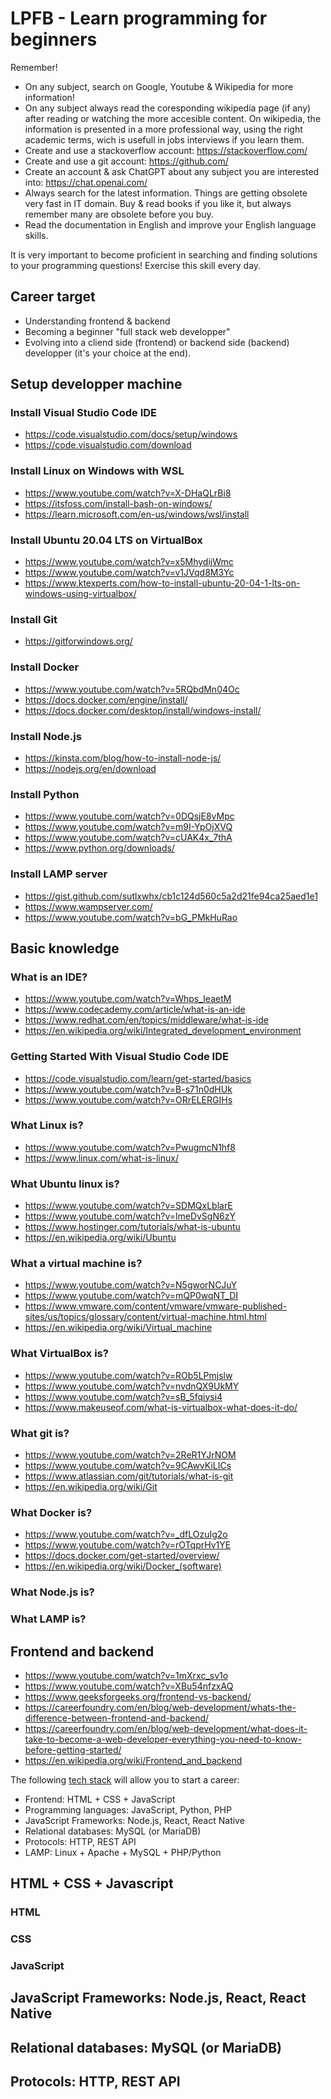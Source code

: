 # LPFB - Learn programming for beginners

Remember! 

- On any subject, search on Google, Youtube & Wikipedia for more information!
- On any subject always read the coresponding wikipedia page (if any) after reading or watching the more accesible content. On wikipedia, the information is presented in a more professional way, using the right academic terms, wich is usefull in jobs interviews if you learn them.
- Create and use a stackoverflow account: https://stackoverflow.com/
- Create and use a git account: https://github.com/
- Create an account & ask ChatGPT about any subject you are interested into: https://chat.openai.com/
- Always search for the latest information. Things are getting obsolete very fast in IT domain. Buy & read books if you like it, but always remember many are obsolete before you buy.
- Read the documentation in English and improve your English language skills.

It is very important to become proficient in searching and finding solutions to your programming questions! Exercise this skill every day.

## Career target

- Understanding frontend & backend
- Becoming a beginner "full stack web developper"
- Evolving into a cliend side (frontend) or backend side (backend) developper (it's your choice at the end).

## Setup developper machine

### Install Visual Studio Code IDE

- https://code.visualstudio.com/docs/setup/windows
- https://code.visualstudio.com/download
  
### Install Linux on Windows with WSL

- https://www.youtube.com/watch?v=X-DHaQLrBi8
- https://itsfoss.com/install-bash-on-windows/
- https://learn.microsoft.com/en-us/windows/wsl/install

### Install Ubuntu 20.04 LTS on VirtualBox

- https://www.youtube.com/watch?v=x5MhydijWmc
- https://www.youtube.com/watch?v=v1JVqd8M3Yc
- https://www.ktexperts.com/how-to-install-ubuntu-20-04-1-lts-on-windows-using-virtualbox/

### Install Git

- https://gitforwindows.org/

### Install Docker

- https://www.youtube.com/watch?v=5RQbdMn04Oc
- https://docs.docker.com/engine/install/
- https://docs.docker.com/desktop/install/windows-install/

### Install Node.js

- https://kinsta.com/blog/how-to-install-node-js/
- https://nodejs.org/en/download

### Install Python

- https://www.youtube.com/watch?v=0DQsjE8vMpc
- https://www.youtube.com/watch?v=m9I-YpOjXVQ
- https://www.youtube.com/watch?v=cUAK4x_7thA
- https://www.python.org/downloads/

### Install LAMP server

- https://gist.github.com/sutlxwhx/cb1c124d560c5a2d21fe94ca25aed1e1
- https://www.wampserver.com/
- https://www.youtube.com/watch?v=bG_PMkHuRao

## Basic knowledge

### What is an IDE?

- https://www.youtube.com/watch?v=Whps_IeaetM
- https://www.codecademy.com/article/what-is-an-ide
- https://www.redhat.com/en/topics/middleware/what-is-ide
- https://en.wikipedia.org/wiki/Integrated_development_environment

### Getting Started With Visual Studio Code IDE

- https://code.visualstudio.com/learn/get-started/basics
- https://www.youtube.com/watch?v=B-s71n0dHUk
- https://www.youtube.com/watch?v=ORrELERGIHs

### What Linux is?

- https://www.youtube.com/watch?v=PwugmcN1hf8
- https://www.linux.com/what-is-linux/

### What Ubuntu linux is? 

- https://www.youtube.com/watch?v=SDMQxLblarE
- https://www.youtube.com/watch?v=lmeDvSgN6zY
- https://www.hostinger.com/tutorials/what-is-ubuntu
- https://en.wikipedia.org/wiki/Ubuntu

### What a virtual machine is?

- https://www.youtube.com/watch?v=N5gworNCJuY
- https://www.youtube.com/watch?v=mQP0wqNT_DI
- https://www.vmware.com/content/vmware/vmware-published-sites/us/topics/glossary/content/virtual-machine.html.html
- https://en.wikipedia.org/wiki/Virtual_machine

### What VirtualBox is?

- https://www.youtube.com/watch?v=ROb5LPmjslw
- https://www.youtube.com/watch?v=nvdnQX9UkMY
- https://www.youtube.com/watch?v=sB_5fqiysi4
- https://www.makeuseof.com/what-is-virtualbox-what-does-it-do/

### What git is?

- https://www.youtube.com/watch?v=2ReR1YJrNOM
- https://www.youtube.com/watch?v=9CAwvKiLICs
- https://www.atlassian.com/git/tutorials/what-is-git
- https://en.wikipedia.org/wiki/Git

### What Docker is?

- https://www.youtube.com/watch?v=_dfLOzuIg2o
- https://www.youtube.com/watch?v=rOTqprHv1YE
- https://docs.docker.com/get-started/overview/
- https://en.wikipedia.org/wiki/Docker_(software)

### What Node.js is?

### What LAMP is?



## Frontend and backend

- https://www.youtube.com/watch?v=1mXrxc_sv1o
- https://www.youtube.com/watch?v=XBu54nfzxAQ
- https://www.geeksforgeeks.org/frontend-vs-backend/
- https://careerfoundry.com/en/blog/web-development/whats-the-difference-between-frontend-and-backend/
- https://careerfoundry.com/en/blog/web-development/what-does-it-take-to-become-a-web-developer-everything-you-need-to-know-before-getting-started/
- https://en.wikipedia.org/wiki/Frontend_and_backend

The following [tech stack](https://www.heap.io/topics/what-is-a-tech-stack) will allow you to start a career:

- Frontend: HTML + CSS + JavaScript
- Programming languages: JavaScript, Python, PHP
- JavaScript Frameworks: Node.js, React, React Native
- Relational databases: MySQL (or MariaDB)
- Protocols: HTTP, REST API
- LAMP: Linux + Apache + MySQL + PHP/Python

## HTML + CSS + Javascript

### HTML

### CSS

### JavaScript

## JavaScript Frameworks: Node.js, React, React Native

## Relational databases: MySQL (or MariaDB)

## Protocols: HTTP, REST API


